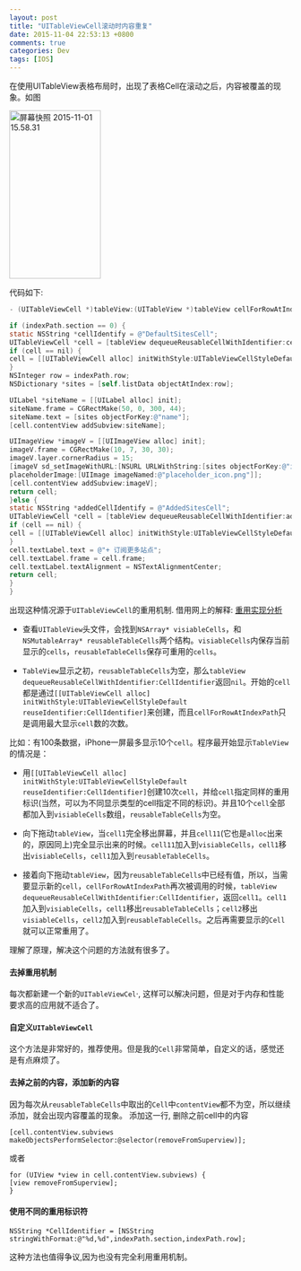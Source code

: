```yaml
---
layout: post
title: "UITableViewCell滚动时内容重复"
date: 2015-11-04 22:53:13 +0800
comments: true
categories: Dev
tags: [IOS]
---
```


<!--more-->
在使用UITableView表格布局时，出现了表格Cell在滚动之后，内容被覆盖的现象。如图

<a href="http://zwq.bingyan.net/wp-content/uploads/2015/11/屏幕快照-2015-11-01-15.58.31.png"><img class="alignnone size-medium wp-image-118" src="http://zwq.bingyan.net/wp-content/uploads/2015/11/屏幕快照-2015-11-01-15.58.31-163x300.png" alt="屏幕快照 2015-11-01 15.58.31" width="163" height="300" /></a>

代码如下:
```Objective-C
- (UITableViewCell *)tableView:(UITableView *)tableView cellForRowAtIndexPath:(NSIndexPath *)indexPath{

if (indexPath.section == 0) {
static NSString *cellIdentify = @"DefaultSitesCell";
UITableViewCell *cell = [tableView dequeueReusableCellWithIdentifier:cellIdentify];
if (cell == nil) {
cell = [[UITableViewCell alloc] initWithStyle:UITableViewCellStyleDefault reuseIdentifier:cellIdentify];
}
NSInteger row = indexPath.row;
NSDictionary *sites = [self.listData objectAtIndex:row];

UILabel *siteName = [[UILabel alloc] init];
siteName.frame = CGRectMake(50, 0, 300, 44);
siteName.text = [sites objectForKey:@"name"];
[cell.contentView addSubview:siteName];

UIImageView *imageV = [[UIImageView alloc] init];
imageV.frame = CGRectMake(10, 7, 30, 30);
imageV.layer.cornerRadius = 15;
[imageV sd_setImageWithURL:[NSURL URLWithString:[sites objectForKey:@"image"]]
placeholderImage:[UIImage imageNamed:@"placeholder_icon.png"]];
[cell.contentView addSubview:imageV];
return cell;
}else {
static NSString *addedCellIdentify = @"AddedSitesCell";
UITableViewCell *cell = [tableView dequeueReusableCellWithIdentifier:addedCellIdentify];
if (cell == nil) {
cell = [[UITableViewCell alloc] initWithStyle:UITableViewCellStyleDefault reuseIdentifier:addedCellIdentify];
}
cell.textLabel.text = @"+ 订阅更多站点";
cell.textLabel.frame = cell.frame;
cell.textLabel.textAlignment = NSTextAlignmentCenter;
return cell;
}
}
```
出现这种情况源于`UITableViewCell`的重用机制.
借用网上的解释: [重用实现分析](http://www.cocoachina.com/bbs/read.php?tid-144611.html)

* 查看`UITableView`头文件，会找到`NSArray* visiableCells`，和`NSMutableArray* reusableTableCells`两个结构。`visiableCells`内保存当前显示的`cells`，`reusableTableCells`保存可重用的`cells`。

* `TableView`显示之初，`reusableTableCells`为空，那么`tableView dequeueReusableCellWithIdentifier:CellIdentifier`返回`nil`。开始的`cell`都是通过`[[UITableViewCell alloc] initWithStyle:UITableViewCellStyleDefault reuseIdentifier:CellIdentifier]`来创建，而且`cellForRowAtIndexPath`只是调用最大显示`cell`数的次数。

比如：有100条数据，iPhone一屏最多显示10个`cell`。程序最开始显示`TableView`的情况是：

* 用`[[UITableViewCell alloc] initWithStyle:UITableViewCellStyleDefault reuseIdentifier:CellIdentifier]`创建10次`cell`，并给`cell`指定同样的重用标识(当然，可以为不同显示类型的cell指定不同的标识)。并且10个`cell`全部都加入到`visiableCells`数组，`reusableTableCells`为空。

* 向下拖动`tableView`，当`cell1`完全移出屏幕，并且`cell11`(它也是`alloc`出来的，原因同上)完全显示出来的时候。`cell11`加入到`visiableCells`，`cell1`移出`visiableCells`，`cell1`加入到`reusableTableCells`。

* 接着向下拖动`tableView`，因为`reusableTableCells`中已经有值，所以，当需要显示新的`cell`，`cellForRowAtIndexPath`再次被调用的时候，`tableView dequeueReusableCellWithIdentifier:CellIdentifier`，返回`cell1`。`cell1`加入到`visiableCells`，`cell1`移出`reusableTableCells`；`cell2`移出`visiableCells`，`cell2`加入到`reusableTableCells`。之后再需要显示的`Cell`就可以正常重用了。

理解了原理，解决这个问题的方法就有很多了。
#### 去掉重用机制
每次都新建一个新的`UITableViewCel`·, 这样可以解决问题，但是对于内存和性能要求高的应用就不适合了。

#### 自定义`UITableViewCell`
这个方法是非常好的，推荐使用。但是我的`Cell`非常简单，自定义的话，感觉还是有点麻烦了。

#### 去掉之前的内容，添加新的内容
因为每次从`reusableTableCells`中取出的`Cell`中`contentView`都不为空，所以继续添加，就会出现内容覆盖的现象。
添加这一行, 删除之前cell中的内容
```
[cell.contentView.subviews makeObjectsPerformSelector:@selector(removeFromSuperview)];
```
或者
```
for (UIView *view in cell.contentView.subviews) {
[view removeFromSuperview];
}
```

#### 使用不同的重用标识符
```
NSString *CellIdentifier = [NSString stringWithFormat:@"%d,%d",indexPath.section,indexPath.row];
```
这种方法也值得争议,因为也没有完全利用重用机制。